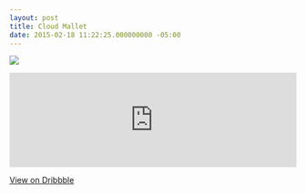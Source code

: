 ```yaml
---
layout: post
title: Cloud Mallet
date: 2015-02-18 11:22:25.000000000 -05:00
---
```


![](/content/images/2015/Feb/cloud_mallets.png)

<iframe width="100%" height="166" scrolling="no" frameborder="no" src="https://w.soundcloud.com/player/?url=https%3A//api.soundcloud.com/tracks/191523675&amp;color=ff5500&amp;auto_play=false&amp;hide_related=false&amp;show_comments=true&amp;show_user=true&amp;show_reposts=false"></iframe>

[View on Dribbble](https://dribbble.com/shots/1934475-Cloud-Mallet)
